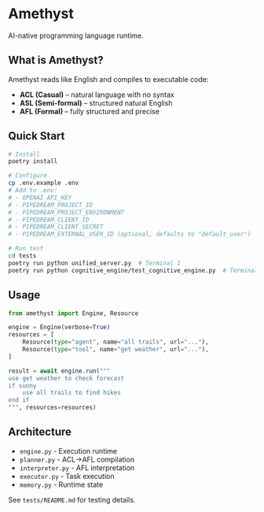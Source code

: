 # Amethyst

AI-native programming language runtime.

## What is Amethyst?

Amethyst reads like English and compiles to executable code:

* **ACL (Casual)** – natural language with no syntax
* **ASL (Semi-formal)** – structured natural English  
* **AFL (Formal)** – fully structured and precise

## Quick Start

```bash
# Install
poetry install

# Configure
cp .env.example .env
# Add to .env:
# - OPENAI_API_KEY
# - PIPEDREAM_PROJECT_ID
# - PIPEDREAM_PROJECT_ENVIRONMENT
# - PIPEDREAM_CLIENT_ID
# - PIPEDREAM_CLIENT_SECRET
# - PIPEDREAM_EXTERNAL_USER_ID (optional, defaults to "default_user")

# Run test
cd tests
poetry run python unified_server.py  # Terminal 1
poetry run python cognitive_engine/test_cognitive_engine.py  # Terminal 2
```

## Usage

```python
from amethyst import Engine, Resource

engine = Engine(verbose=True)
resources = [
    Resource(type="agent", name="all trails", url="..."),
    Resource(type="tool", name="get weather", url="..."),
]

result = await engine.run("""
use get weather to check forecast
if sunny
    use all trails to find hikes
end if
""", resources=resources)
```

## Architecture

- `engine.py` - Execution runtime
- `planner.py` - ACL→AFL compilation
- `interpreter.py` - AFL interpretation
- `executor.py` - Task execution
- `memory.py` - Runtime state

See `tests/README.md` for testing details.
